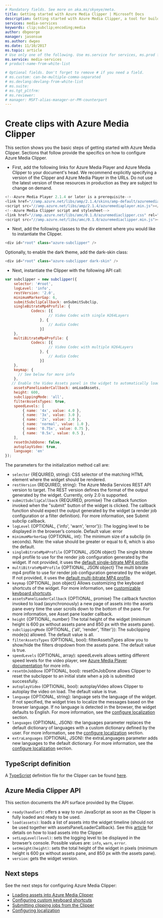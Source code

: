 ```yaml
---
# Mandatory fields. See more on aka.ms/skyeye/meta.
title: Getting started with Azure Media Clipper | Microsoft Docs 
description: Getting started with Azure Media Clipper, a tool for building video clips from AMS assets
services: media-services
keywords: clip;subclip;encoding;media
author: dbgeorge
manager: jasonsue
ms.author: dwgeo
ms.date: 11/10/2017
ms.topic: article
# Use only one of the following. Use ms.service for services, ms.prod for on-prem. Remove the # before the relevant field.
ms.service: media-services
# product-name-from-white-list

# Optional fields. Don't forget to remove # if you need a field.
# ms.custom: can-be-multiple-comma-separated
# ms.devlang:devlang-from-white-list
# ms.suite: 
# ms.tgt_pltfrm:
# ms.reviewer:
# manager: MSFT-alias-manager-or-PM-counterpart
---
```


# Create clips with Azure Media Clipper
This section shows you the basic steps of getting started with Azure Media Clipper. Sections that follow provide the specifics on how to configure Azure Media Clipper.

- First, add the following links for Azure Media Player and Azure Media Clipper to your document's head. We recommend explicitly specifying a version of the Clipper and Azure Media Player in the URLs. Do not use the latest version of these resources in production as they are subject to change on demand.

```javascript
<!--Azure Media Player 2.1.4 or later is a prerequisite-->
<link href="//amp.azure.net/libs/amp/2.1.4/skins/amp-default/azuremediaplayer.min.css" rel="stylesheet">
<script src="//amp.azure.net/libs/amp/2.1.4/azuremediaplayer.min.js"></script>
<!--Azure Media Clipper script and stylesheet-->
<link href="//amp.azure.net/libs/amc/0.1.0/azuremediaclipper.css" rel="stylesheet">
<script src="//amp.azure.net/libs/amc/0.1.0/azuremediaclipper.min.js"></script>
```

- Next, add the following classes to the div element where you would like to instantiate the Clipper.

```javascript
<div id="root" class="azure-subclipper" />
```

Optionally, to enable the dark theme, add the dark-skin class:

```javascript
<div id="root" class="azure-subclipper dark-skin" />
```

- Next, instantiate the Clipper with the following API call:

```javascript
var subclipper = new subclipper({
    selector: '#root',
    logLevel: 'info',
    restVersion: '2.0',
    minimumMarkerGap: 6,
    submitSubclipCallback: onSubmitSubclip,
    singleBitrateMp4Profile: {
            Codecs: [{
                    // Video Codec with single H264Layers
                }, {
                    // Audio Codec
                }]
    },
    multiBitrateMp4Profile: {
            Codecs: [{
                    // Video Codec with multiple H264Layers
                }, {
                    // Audio Codec
                }]
    },
    keymap: {
      // See below for more info
    },
   // Enable the Video Assets panel in the widget to automatically load assets (input contract)
    assetsPanelLoaderCallback: onLoadAssets,
    height: 600,
    subclippingMode: 'all',
    filterAssetsTypes: true,
    speedLevels: [
        { name: '4x', value: 4.0 },
        { name: '3x', value: 3.0 },
        { name: '2x', value: 2.0 },
        { name: 'normal', value: 1.0 },
        { name: '0.75x', value: 0.75 },
        { name: '0.5x', value: 0.5 },
    ],
    resetOnJobDone: false,
    autoplayVideo: true,
    language: 'en'    
});
```

The parameters for the initialization method call are:
- `selector` {REQUIRED, string}: CSS selector of the matching HTML element where the widget should be rendered.
- `restVersion` {REQUIRED, string}: The Azure Media Services REST API version to target. The REST version defines the format of the output generated by the widget. Currently, only 2.0 is supported.
- `submitSubclipCallback` {REQUIRED, promise} The callback function invoked when the "submit" button of the widget is clicked. The callback function should expect the output generated by the widget (a render job configuration or a filter definition). For more information, see Submit subclip callback.
- `logLevel` {OPTIONAL, {'info', 'warn', 'error'}}: The logging level to be displayed in the browser’s console. Default value: error
- `minimumMarkerGap` {OPTIONAL, int}: The minimum size of a subclip (in seconds). Note: the value should be greater or equal to 6, which is also the default.
- `singleBitrateMp4Profile` {OPTIONAL, JSON object} The single bitrate mp4 profile to use for the render job configuration generated by the widget. If not provided, it uses the [default single-bitrate MP4 profile](https://docs.microsoft.com/azure/media-services/media-services-mes-preset-h264-single-bitrate-1080p).
- `multiBitrateMp4Profile` {OPTIONAL, JSON object} The multi bitrate mp4 profile to use for render job configuration generated by the widget. If not provided, it uses the [default multi-bitrate MP4 profile](https://docs.microsoft.com/azure/media-services/media-services-mes-preset-h264-multiple-bitrate-1080p).
- `keymap` {OPTIONAL, json object} Allows customizing the keyboard shortcuts of the widget. For more information, see [customizable keyboard shortcuts](media-services-azure-media-clipper-keyboard-shortcuts.md).
- `assetsPanelLoaderCallback` {OPTIONAL, promise} The callback function invoked to load (asynchronously) a new page of assets into the assets pane every time the user scrolls down to the bottom of the pane. For more information, see Asset pane loader callback.
- `height` {OPTIONAL, number} The total height of the widget (minimum height is 600 px without assets pane and 850 px with the assets pane).
- `subclippingMode` (OPTIONAL, {'all', 'render', 'filter'}): The subclipping mode(s) allowed. The default value is all.
- `filterAssetsTypes` (OPTIONAL, bool): filterAssetsTypes allow you to show/hide the filters dropdown from the assets pane. The default value is true.
- `speedLevels` (OPTIONAL, array): speedLevels allows setting different speed levels for the video player, see [Azure Media Player documentation](http://amp.azure.net/libs/amp/latest/docs/#amp.player.playbackspeedoptions) for more info.
- `resetOnJobDone` (OPTIONAL, bool): resetOnJobDone allows Clipper to reset the subclipper to an initial state when a job is submitted successfully.
- `autoplayVideo` (OPTIONAL, bool): autoplayVideo allows Clipper to autoplay the video on load. The default value is true.
- `language` {OPTIONAL, string}: language sets the language of the widget. If not specified, the widget tries to localize the messages based on the browser language. If no language is detected in the browser, the widget defaults to English. For more information, see the [configure localization](media-services-azure-media-clipper-localization.md) section.
- `languages` {OPTIONAL, JSON}: the languages parameter replaces the default dictionary of languages with a custom dictionary defined by the user. For more information, see the [configure localization](media-services-azure-media-clipper-localization.md) section.
- `extraLanguages` (OPTIONAL, JSON): the extraLanguages parameter adds new languages to the default dictionary. For more information, see the [configure localization](media-services-azure-media-clipper-localization.md) section.

## TypeScript definition
A [TypeScript](https://www.typescriptlang.org/) definition file for the Clipper can be found [here](http://amp.azure.net/libs/amc/latest/azuremediaclipper.d.ts).

## Azure Media Clipper API
This section documents the API surface provided by the Clipper.

- `ready(handler)`: offers a way to run JavaScript as soon as the Clipper is fully loaded and ready to be used.
- `load(assets)`: loads a list of assets into the widget timeline (should not be used together with assetsPanelLoaderCallback). See this [article](media-services-azure-media-clipper-load-assets.md) for details on how to load assets into the Clipper.
- `setLogLevel(level)`: sets the logging level to be displayed in the browser’s console. Possible values are: `info`, `warn`, `error`.
- `setHeight(height)`: sets the total height of the widget in pixels (minimum height is 600 px without assets pane, and 850 px with the assets pane).
- `version`: gets the widget version.

## Next steps
See the next steps for configuring Azure Media Clipper:
- [Loading assets into Azure Media Clipper](media-services-azure-media-clipper-load-assets.md)
- [Configuring custom keyboard shortcuts](media-services-azure-media-clipper-keyboard-shortcuts.md)
- [Submitting clipping jobs from the Clipper](media-services-azure-media-clipper-submit-job.md)
- [Configuring localization](media-services-azure-media-clipper-localization.md)
